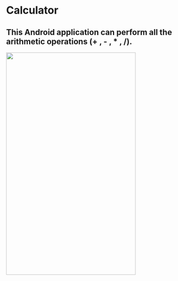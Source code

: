# Calculator
## This Android application can perform all the arithmetic operations (+ , - , * , /).

<img src="https://user-images.githubusercontent.com/65064180/121844534-cb09a380-cd01-11eb-9f77-98c7ca9c325e.jpg" width ="350" height="600" /> 
 
 
